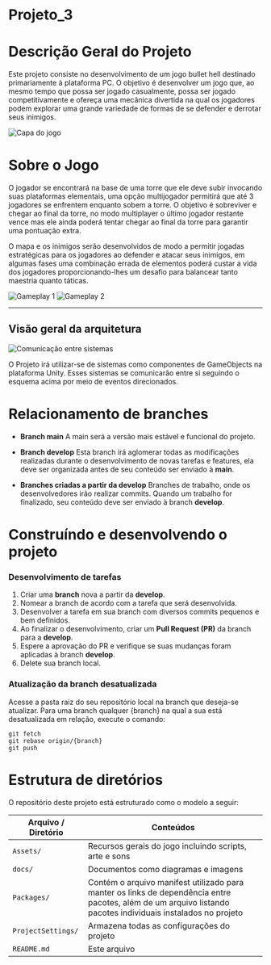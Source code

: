 # Projeto_3

# Descrição Geral do Projeto

Este projeto consiste no desenvolvimento de um jogo bullet hell destinado primariamente à plataforma PC. O objetivo é desenvolver um jogo que, ao mesmo tempo que possa ser jogado casualmente, possa ser jogado competitivamente e ofereça uma mecânica divertida na qual os jogadores podem explorar uma grande variedade de formas de se defender e derrotar seus inimigos.

![Capa do jogo](./docs/images/capa-game.jpg)

# Sobre o Jogo

O jogador se encontrará na base de uma torre que ele deve subir invocando suas plataformas elementais, uma opção multijogador permitirá que até 3 jogadores se enfrentem enquanto sobem a torre. O objetivo é sobreviver e chegar ao final da torre, no modo multiplayer o último jogador restante vence mas ele ainda poderá tentar chegar ao final da torre para garantir uma pontuação extra.

O mapa e os inimigos serão desenvolvidos de modo a permitir jogadas estratégicas para os jogadores ao defender e atacar seus inimigos, em algumas fases uma combinação errada de elementos poderá custar a vida dos jogadores proporcionando-lhes um desafio para balancear tanto maestria quanto táticas.

![Gameplay 1](./docs/images/gameplay1.png)
![Gameplay 2](./docs/images/gameplay2.png)

---

## Visão geral da arquitetura

![Comunicação entre sistemas](docs/images/Comunicacao_Sistemas.drawio.png)

O Projeto irá utilizar-se de sistemas como componentes de GameObjects na plataforma Unity. Esses sistemas se comunicarão entre si seguindo o esquema acima por meio de eventos direcionados.

# Relacionamento de branches

- **Branch main**
A main será a versão mais estável e funcional do projeto.

- **Branch develop**
Esta branch irá aglomerar todas as modificações realizadas durante o desenvolvimento de novas tarefas e features, ela deve ser organizada antes de seu conteúdo ser enviado à **main**.

- **Branches criadas a partir da develop**
Branches de trabalho, onde os desenvolvedores irão realizar commits. Quando um trabalho for finalizado, seu conteúdo deve ser enviado à branch **develop**.

# Construíndo e desenvolvendo o projeto

### Desenvolvimento de tarefas
1. Criar uma **branch** nova a partir da **develop**.
2. Nomear a branch de acordo com a tarefa que será desenvolvida.
3. Desenvolver a tarefa em sua branch com diversos commits pequenos e bem definidos.
4. Ao finalizar o desenvolvimento, criar um **Pull Request (PR)** da branch para a **develop**.
5. Espere a aprovação do PR e verifique se suas mudanças foram aplicadas à branch **develop**.
6. Delete sua branch local.

### Atualização da branch desatualizada
Acesse a pasta raiz do seu repositório local na branch que deseja-se atualizar. Para uma branch qualquer {branch} na qual a sua está desatualizada em relação, execute o comando:
```git
git fetch
git rebase origin/{branch}
git push
```

# Estrutura de diretórios

O repositório deste projeto está estruturado como o modelo a seguir:

| Arquivo / Diretório                    | Conteúdos                                                                           |
| -------------------------------------- | ---------------------------------------------------------------------------------- |
| `Assets/`                              | Recursos gerais do jogo incluindo scripts, arte e sons |
| `docs/`                                | Documentos como diagramas e imagens |
| `Packages/`                            | Contém o arquivo manifest utilizado para manter os links de dependência entre pacotes, além de um arquivo listando pacotes individuais instalados no projeto |
| `ProjectSettings/`                     | Armazena todas as configurações do projeto |
| `README.md`                            | Este arquivo |
